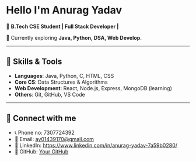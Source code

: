 # Hello I'm Anurag Yadav  

🚀 **B.Tech CSE Student |  Full Stack Developer |**

  
🌱 Currently exploring **Java, Python, DSA, Web Develop**.  

---

## 🔹 Skills & Tools
- **Languages**: Java, Python, C, HTML, CSS  
- **Core CS**: Data Structures & Algorithms  
- **Web Development**: React, Node.js, Express, MongoDB (learning)  
- **Others**: Git, GitHub, VS Code  


---

## 🔹 Connect with me
- 📞 Phone no: 7307724392
- 📧 Email: ay01439170@gmail.com  
- 💼 LinkedIn: https://www.linkedin.com/in/anurag-yadav-7a59b0280/
- 🐙 GitHub: [Your GitHub](https://github.com/Anuragyadav76)  

